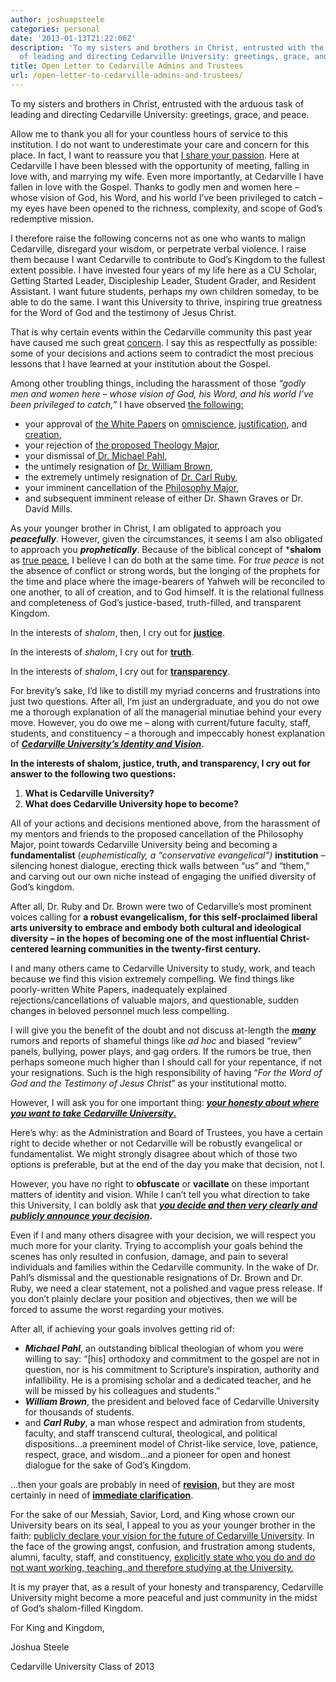 ```yaml
---
author: joshuapsteele
categories: personal
date: '2013-01-13T21:22:06Z'
description: 'To my sisters and brothers in Christ, entrusted with the arduous task
  of leading and directing Cedarville University: greetings, grace, and peace.'
title: Open Letter to Cedarville Admins and Trustees
url: /open-letter-to-cedarville-admins-and-trustees/
---
```


To my sisters and brothers in Christ, entrusted with the arduous task of leading and directing Cedarville University: greetings, grace, and peace.

Allow me to thank you all for your countless hours of service to this institution. I do not want to underestimate your care and concern for this place. In fact, I want to reassure you that [I share your passion](http://windowinthesky.wordpress.com/2012/09/12/my-unforgettable-cedarville-experience/ "My Unforgettable Cedarville Experience"). Here at Cedarville I have been blessed with the opportunity of meeting, falling in love with, and marrying my wife. Even more importantly, at Cedarville I have fallen in love with the Gospel. Thanks to godly men and women here – whose vision of God, his Word, and his world I’ve been privileged to catch – my eyes have been opened to the richness, complexity, and scope of God’s redemptive mission.

I therefore raise the following concerns not as one who wants to malign Cedarville, disregard your wisdom, or perpetrate verbal violence. I raise them because I want Cedarville to contribute to God’s Kingdom to the fullest extent possible. I have invested four years of my life here as a CU Scholar, Getting Started Leader, Discipleship Leader, Student Grader, and Resident Assistant. I want future students, perhaps my own children someday, to be able to do the same. I want this University to thrive, inspiring true greatness for the Word of God and the testimony of Jesus Christ.

That is why certain events within the Cedarville community this past year have caused me such great [concern](http://fiatlux125.wordpress.com/). I say this as respectfully as possible: some of your decisions and actions seem to contradict the most precious lessons that I have learned at your institution about the Gospel.

Among other troubling things, including the harassment of those *“godly men and women here – whose vision of God, his Word, and his world I’ve been privileged to catch,”* I have observed [the following:](http://fiatlux125.wordpress.com/concerns/)

- your approval of [the White Papers](http://fiatlux125.wordpress.com/concerns/white-papers/) on [omniscience](http://www.cedarville.edu/~/media/Files/PDF/Shared/Omniscience-White-Paper.pdf), [justification](http://www.cedarville.edu/~/media/Files/PDF/Shared/Forensic-Justification.pdf), and [creation](http://www.cedarville.edu/~/media/Files/PDF/Shared/Creation-White-Paper.pdf),
- your rejection of [the proposed Theology Major](http://fiatlux125.wordpress.com/concerns/theology-major-rejected/),
- your dismissal of[ Dr. Michael Pahl](http://fiatlux125.wordpress.com/concerns/dr-michael-pahl-dismissed/),
- the untimely resignation of [Dr. William Brown](http://fiatlux125.wordpress.com/concerns/dr-browns-resignation/),
- the extremely untimely resignation of [Dr. Carl Ruby](http://fiatlux125.wordpress.com/2013/01/10/ruby-resigns/),
- your imminent cancellation of the [Philosophy Major](http://ourcuprotest.wordpress.com/),
- and subsequent imminent release of either Dr. Shawn Graves or Dr. David Mills.

As your younger brother in Christ, I am obligated to approach you ***peacefully***. However, given the circumstances, it seems I am also obligated to approach you ***prophetically***. Because of the biblical concept of ***shalom** as <u>true peace</u>, I believe I can do both at the same time. For *true peace* is not the absence of conflict or strong words, but the longing of the prophets for the time and place where the image-bearers of Yahweh will be reconciled to one another, to all of creation, and to God himself. It is the relational fullness and completeness of God’s justice-based, truth-filled, and transparent Kingdom.

In the interests of *shalom*, then, I cry out for <u>**justice**</u>.

In the interests of *shalom*, I cry out for <u>**truth**</u>.

In the interests of *shalom*, I cry out for <u>**transparency**</u>.

For brevity’s sake, I’d like to distill my myriad concerns and frustrations into just two questions. After all, I’m just an undergraduate, and you do not owe me a thorough explanation of all the managerial minutiae behind your every move. However, you do owe me – along with current/future faculty, staff, students, and constituency – a thorough and impeccably honest explanation of ***<u>Cedarville University’s Identity and Vision</u>***.

**In the interests of shalom, justice, truth, and transparency, I cry out for answer to the following two questions:**

1. **What is Cedarville University?**
2. **What does Cedarville University hope to become?**

All of your actions and decisions mentioned above, from the harassment of my mentors and friends to the proposed cancellation of the Philosophy Major, point towards Cedarville University being and becoming a **fundamentalist** (*euphemistically, a “conservative evangelical”)* **institution** – silencing honest dialogue, erecting thick walls between “us” and “them,” and carving out our own niche instead of engaging the unified diversity of God’s kingdom.

After all, Dr. Ruby and Dr. Brown were two of Cedarville’s most prominent voices calling for **a robust evangelicalism, for this self-proclaimed liberal arts university to embrace and embody both cultural and ideological diversity – in the hopes of becoming one of the most influential Christ-centered learning communities in the twenty-first century.**

I and many others came to Cedarville University to study, work, and teach because we find this vision extremely compelling. We find things like poorly-written White Papers, inadequately explained rejections/cancellations of valuable majors, and questionable, sudden changes in beloved personnel much less compelling.

I will give you the benefit of the doubt and not discuss at-length the ***<u>many</u>*** rumors and reports of shameful things like *ad hoc* and biased “review” panels, bullying, power plays, and gag orders. If the rumors be true, then perhaps someone much higher than I should call for your repentance, if not your resignations. Such is the high responsibility of having “*For the Word of God and the Testimony of Jesus Christ*” as your institutional motto.

However, I will ask you for one important thing: ***<u>your honesty about where you want to take Cedarville University</u>*<u>.</u>**

Here’s why: as the Administration and Board of Trustees, you have a certain right to decide whether or not Cedarville will be robustly evangelical or fundamentalist. We might strongly disagree about which of those two options is preferable, but at the end of the day you make that decision, not I.

However, you have no right to **obfuscate** or **vacillate** on these important matters of identity and vision. While I can’t tell you what direction to take this University, I can boldly ask that ***<u>you decide and then very clearly and publicly announce your decision</u>*.**

Even if I and many others disagree with your decision, we will respect you much more for your clarity. Trying to accomplish your goals behind the scenes has only resulted in confusion, damage, and pain to several individuals and families within the Cedarville community. In the wake of Dr. Pahl’s dismissal and the questionable resignations of Dr. Brown and Dr. Ruby, we need a clear statement, not a polished and vague press release. If you don’t plainly declare your position and objectives, then we will be forced to assume the worst regarding your motives.

After all, if achieving your goals involves getting rid of:

- ***Michael Pahl***, an outstanding biblical theologian of whom you were willing to say: “\[his\] orthodoxy and commitment to the gospel are not in question, nor is his commitment to Scripture’s inspiration, authority and infallibility. He is a promising scholar and a dedicated teacher, and he will be missed by his colleagues and students.”
- ***William Brown***, the president and beloved face of Cedarville University for thousands of students.
- and ***Carl Ruby***, a man whose respect and admiration from students, faculty, and staff transcend cultural, theological, and political dispositions…a preeminent model of Christ-like service, love, patience, respect, grace, and wisdom…and a pioneer for open and honest dialogue for the sake of God’s Kingdom.

…then your goals are probably in need of **<u>revision</u>**, but they are most certainly in need of **<u>immediate clarification</u>**.

For the sake of our Messiah, Savior, Lord, and King whose crown our University bears on its seal, I appeal to you as your younger brother in the faith: <u>publicly declare your vision for the future of Cedarville University</u>. In the face of the growing angst, confusion, and frustration among students, alumni, faculty, staff, and constituency, <u>explicitly state who you do and do not want working, teaching, and therefore studying at the University.</u>

It is my prayer that, as a result of your honesty and transparency, Cedarville University might become a more peaceful and just community in the midst of God’s shalom-filled Kingdom.

For King and Kingdom,

Joshua Steele

Cedarville University Class of 2013